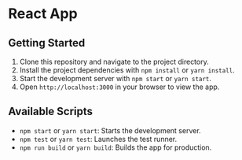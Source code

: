 # React App

## Getting Started

1. Clone this repository and navigate to the project directory.
2. Install the project dependencies with `npm install` or `yarn install`.
3. Start the development server with `npm start` or `yarn start`.
4. Open `http://localhost:3000` in your browser to view the app.

## Available Scripts

- `npm start` or `yarn start`: Starts the development server.
- `npm test` or `yarn test`: Launches the test runner.
- `npm run build` or `yarn build`: Builds the app for production.

